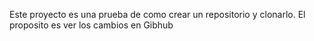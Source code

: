 Este proyecto es una prueba de como crear un repositorio y clonarlo. El proposito es ver los cambios en Gibhub
